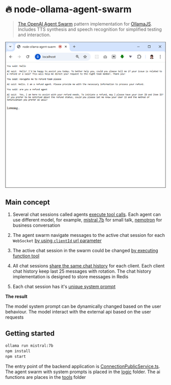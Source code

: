 # 🔥 node-ollama-agent-swarm 

> [The OpenAI Agent Swarm](https://github.com/openai/swarm) pattern implementation for [OllamaJS](https://github.com/ollama/ollama-js). Includes TTS synthesis and speech recognition for simplified testing and interaction.

![screenshot](./screenshot.png)

## Main concept

1. Several chat sessions called agents [execute tool calls](https://ollama.com/blog/tool-support). Each agent can use different model, for example, [mistral 7b](https://ollama.com/library/mistral) for small talk, [nemotron](https://ollama.com/library/nemotron) for business conversation

2. The agent swarm navigate messages to the active chat session for each `WebSocket` [by using `clientId` url parameter](src/routes/session.ts#L5)

3. The active chat session in the swarm could be changed [by executing function tool](https://platform.openai.com/docs/assistants/tools/function-calling) 

4. All chat sessions [share the same chat history](https://platform.openai.com/docs/api-reference/messages/getMessage) for each client. Each client chat history keep last 25 messages with rotation. The chat history implementation is designed to store messages in Redis

5. Each chat session has it's [unique system prompt](https://platform.openai.com/docs/api-reference/messages/createMessage#messages-createmessage-role)

**The result**

The model system prompt can be dynamically changed based on the user behaviour. The model interact with the external api based on the user requests

## Getting started

```bash
ollama run mistral:7b
npm install
npm start
```

The entry point of the backend application is [ConnectionPublicService.ts](src/services/public/ConnectionPublicService.ts). The agent swarm with system prompts is placed in the [logic](src/services/logic) folder. The ai functions are places in the [tools](src/services/tools) folder 
